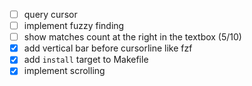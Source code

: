- [ ] query cursor
- [ ] implement fuzzy finding
- [ ] show matches count at the right in the textbox (5/10)
- [x] add vertical bar before cursorline like fzf
- [x] add `install` target to Makefile
- [x] implement scrolling
